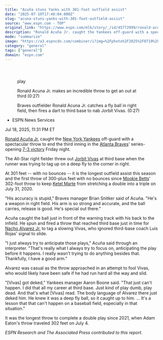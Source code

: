 ```yaml
---
title: "Acuña stuns Yanks with 301-foot outfield assist"
date: "2025-07-19T17:48:04.000Z"
slug: "acuna-stuns-yanks-with-301-foot-outfield-assist"
source: "www.espn.com - TOP"
original_link: "https://www.espn.com/mlb/story/_/id/45772999/ronald-acuna-jr-stuns-yankees-301-foot-outfield-assist-braves-win"
description: "Ronald Acuña Jr. caught the Yankees off-guard with a spectacular throw to end the third inning in the Braves' series-opening 7-3 victory."
mode: "summarize"
image: "https://a3.espncdn.com/combiner/i?img=%2Fphoto%2F2025%2F0719%2Fr1520851_1296x729_16%2D9.jpg"
category: "general"
tags: ["general"]
domain: "espn.com"
---
```

<div id="readability-page-1" class="page"><section id="article-feed" data-behavior="author_overlay article_header_news_feed_item_meta article_legal_footer"><article data-id="45772999" data-behavior="story_scroll story_progress" data-src="/mlb/story/_/id/45772999/ronald-acuna-jr-stuns-yankees-301-foot-outfield-assist-braves-win"><div><header></header><figure data-video="watch,640,360,45772021,whitelist-MG|LC|TD|ER|MX|CU|GN|TT|CV|KE|PA|AG|GD|CI|NL|CD|MH|GU|VI|SV|NA|PY|NI|PE|CL|SS|TC|GB|UK|BM|CG|CF|CO|FK|SL|BB|ZA|BI|KM|ML|AU|SO|ZM|UY|VG|NZ|BW|ST|AW|HT|NG|UG|JM|BS|GH|MS|BQ|LR|SN|SD|MR|KN|NE|PW|US|AS|MP|PR|UM|GW|BJ|MU|MZ|MV|CR|SZ|CM|GT|GQ|AO|BO|TZ|HN|GA|SC|BL|VC|VE|GY|RW|MQ|EC|RE|GP|LS|FM|AR|BZ|MW|KY|SX|DJ|GM|FJ|BF|AI|DO|MF|TG|" data-cerebro-id="687ae58cf2f39a66117446ea" data-title="Ronald Acuna Jr. makes an incredible throw to get an out at third" data-source="espn" data-contributing-partner="wsc"><div><picture><source srcset="https://a.espncdn.com/combiner/i?img=%2Fmedia%2Fmotion%2F2025%2F0718%2Fa9c5489d3d1f498d98e46686cb37d9e71411%2Fa9c5489d3d1f498d98e46686cb37d9e71411.jpg&amp;w=943&amp;h=530&amp;cquality=80&amp;format=jpg" media="(min-width: 376px)"><source srcset="https://a.espncdn.com/combiner/i?img=%2Fmedia%2Fmotion%2F2025%2F0718%2Fa9c5489d3d1f498d98e46686cb37d9e71411%2Fa9c5489d3d1f498d98e46686cb37d9e71411.jpg&amp;w=375&amp;cquality=80, https://a.espncdn.com/combiner/i?img=%2Fmedia%2Fmotion%2F2025%2F0718%2Fa9c5489d3d1f498d98e46686cb37d9e71411%2Fa9c5489d3d1f498d98e46686cb37d9e71411.jpg&amp;w=750&amp;cquality=40&amp;format=jpg 2x" media="(max-width: 375px)"></picture><p><span data-id="45772021">play</span></p></div><figcaption><div><p><span>Ronald Acuna Jr. makes an incredible throw to get an out at third (0:27)</span></p><p>Braves outfielder Ronald Acuna Jr. catches a fly ball in right field, then fires a dart to third base to nab Jorbit Vivas. (0:27)</p></div></figcaption></figure><div><div><ul><li><p>ESPN News Services</p></li></ul><p><span>Jul 18, 2025, 11:31 PM ET</span></p></div><p><a data-player-guid="fc243676-7041-8378-88e3-e893b5382f8c" href="https://www.espn.com/mlb/player/_/id/36185/ronald-acuna-jr">Ronald Acuña Jr.</a> caught the <a href="https://www.espn.com/mlb/team/_/name/nyy/new-york-yankees">New York Yankees</a> off-guard with a spectacular throw to end the third inning in the <a href="https://www.espn.com/mlb/team/_/name/atl/atlanta-braves">Atlanta Braves</a>' series-opening <a href="https://www.espn.com/mlb/boxscore/_/gameId/401696364" target="_blank">7-3 victory</a> Friday night.</p><p>The All-Star right fielder threw out <a href="http://www.espn.com/mlb/player/_/id/4722676/jorbit-vivas">Jorbit Vivas</a> at third base when the runner was trying to tag up on a deep fly to the corner in right.</p><p>At 301 feet -- with no bounces -- it is the longest outfield assist this season and the first throw of 300-plus feet with no bounces since <a data-player-guid="84b5fdeb-d79c-dc9c-8023-5cad2a921ca4" href="https://www.espn.com/mlb/player/_/id/33039/mookie-betts">Mookie Betts</a>' 302-foot throw to keep <a data-player-guid="7883628b-bd4f-c62e-015d-78c4c73ac3de" href="https://www.espn.com/mlb/player/_/id/32512/ketel-marte">Ketel Marte</a> from stretching a double into a triple on July 31, 2020.</p><p>"His accuracy is stupid," Braves manager Brian Snitker said of Acuña. "He's a weapon in right field. His arm is so strong and accurate, and the ball carries, release is good. He's special out there."</p><p>Acuña caught the ball just in front of the warning track with his back to the infield. He spun and fired a throw that reached third base just in time for <a data-player-guid="49847cb5-2443-332c-9f40-b4acaa364a47" href="https://www.espn.com/mlb/player/_/id/5133834/nacho-alvarez-jr">Nacho Alvarez Jr.</a> to tag a slowing Vivas, who ignored third-base coach Luis Rojas' signal to slide.</p><p>"I just always try to anticipate those plays," Acuña said through an interpreter. "That's really what I always try to focus on, anticipating the play before it happens. I really wasn't trying to do anything besides that. Thankfully, I have a good arm."</p><p>Alvarez was casual as the throw approached in an attempt to fool Vivas, who would likely have been safe if he had run hard all the way and slid.</p><p>"[Vivas] got deked," Yankees manager Aaron Boone said. "That just can't happen. I did that all my career at third base. Just kind of play dumb, play dead. And that's what [Vivas] read. The body language of Alvarez there just deked him. He knew it was a deep fly ball, so it caught up to him. ... It's a lesson that that can't happen on a baseball field, especially in that situation."</p><p>It was the longest throw to complete a double play since 2021, when Adam Eaton's throw traveled 302 feet on July 4.</p><p><em>ESPN Research and The Associated Press contributed to this report. </em></p>
</div></div></article></section></div>